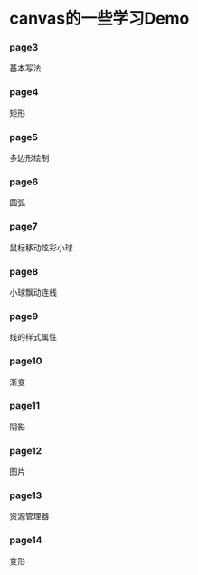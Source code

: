 #  canvas的一些学习Demo 

### page3
基本写法

### page4
矩形

### page5
多边形绘制

### page6
圆弧

### page7
鼠标移动炫彩小球

### page8
小球飘动连线

### page9
线的样式属性

### page10
渐变

### page11
阴影

### page12
图片

### page13
资源管理器

### page14
变形